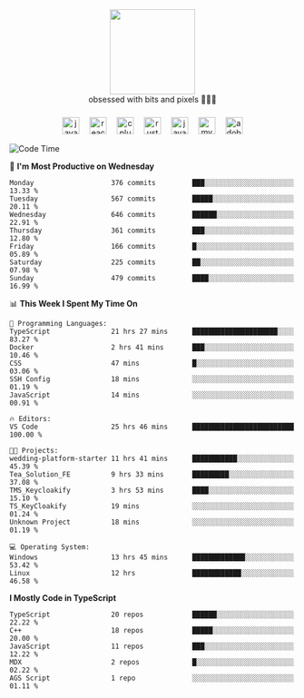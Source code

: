 


  <div align="center">
    
   <img src = "https://i.postimg.cc/W1R4TF4j/d6kpuve-c97567cf-518b-4b86-a271-5c89d88d22f7.gif"  width=150px height=150px />
 </div>

<div align="center">
  obsessed with bits and pixels 🧑‍💻🎨
</div>

  ###
<div align="center">
 <img src="https://cdn.jsdelivr.net/gh/devicons/devicon/icons/javascript/javascript-original.svg" height="30" alt="javascript logo"  />
  <img width="10" />
  <img src="https://cdn.jsdelivr.net/gh/devicons/devicon/icons/react/react-original.svg" height="30" alt="react logo"  />
  <img width="10" />
   <!--<img src="https://cdn.jsdelivr.net/gh/devicons/devicon/icons/nodejs/nodejs-original.svg" height="30" alt="nodejs logo"  />
  <img width="10" />
 <img src="https://cdn.jsdelivr.net/gh/devicons/devicon/icons/flutter/flutter-original.svg" height="30" alt="flutter logo"  />
 <img width="10" />-->
  <img src="https://cdn.jsdelivr.net/gh/devicons/devicon/icons/cplusplus/cplusplus-original.svg" height="30" alt="cpluplus logo"  />
  <img width="10" />
    <img src="https://cdn.jsdelivr.net/gh/devicons/devicon/icons/rust/rust-original.svg" height="30" alt="rust logo"  />
  <img width="10" />
  <img src="https://cdn.jsdelivr.net/gh/devicons/devicon/icons/java/java-original.svg" height="30" alt="java logo"  />
  <img width="10" />
  <img src="https://skillicons.dev/icons?i=mysql" height="30" alt="mysql logo"  />
  <img width="10" />
  <img src="https://skillicons.dev/icons?i=pr" height="30" alt="adobepremierepro logo"  />
</div>

<!--START_SECTION:waka-->
![Code Time](http://img.shields.io/badge/Code%20Time-2%2C315%20hrs%2051%20mins-blue)

📅 **I'm Most Productive on Wednesday** 

```text
Monday                   376 commits         ███░░░░░░░░░░░░░░░░░░░░░░   13.33 % 
Tuesday                  567 commits         █████░░░░░░░░░░░░░░░░░░░░   20.11 % 
Wednesday                646 commits         ██████░░░░░░░░░░░░░░░░░░░   22.91 % 
Thursday                 361 commits         ███░░░░░░░░░░░░░░░░░░░░░░   12.80 % 
Friday                   166 commits         █░░░░░░░░░░░░░░░░░░░░░░░░   05.89 % 
Saturday                 225 commits         ██░░░░░░░░░░░░░░░░░░░░░░░   07.98 % 
Sunday                   479 commits         ████░░░░░░░░░░░░░░░░░░░░░   16.99 % 
```


📊 **This Week I Spent My Time On** 

```text
💬 Programming Languages: 
TypeScript               21 hrs 27 mins      █████████████████████░░░░   83.27 % 
Docker                   2 hrs 41 mins       ███░░░░░░░░░░░░░░░░░░░░░░   10.46 % 
CSS                      47 mins             █░░░░░░░░░░░░░░░░░░░░░░░░   03.06 % 
SSH Config               18 mins             ░░░░░░░░░░░░░░░░░░░░░░░░░   01.19 % 
JavaScript               14 mins             ░░░░░░░░░░░░░░░░░░░░░░░░░   00.91 % 

🔥 Editors: 
VS Code                  25 hrs 46 mins      █████████████████████████   100.00 % 

🐱‍💻 Projects: 
wedding-platform-starter 11 hrs 41 mins      ███████████░░░░░░░░░░░░░░   45.39 % 
Tea_Solution_FE          9 hrs 33 mins       █████████░░░░░░░░░░░░░░░░   37.08 % 
TMS_Keycloakify          3 hrs 53 mins       ████░░░░░░░░░░░░░░░░░░░░░   15.10 % 
TS_KeyCloakify           19 mins             ░░░░░░░░░░░░░░░░░░░░░░░░░   01.24 % 
Unknown Project          18 mins             ░░░░░░░░░░░░░░░░░░░░░░░░░   01.19 % 

💻 Operating System: 
Windows                  13 hrs 45 mins      █████████████░░░░░░░░░░░░   53.42 % 
Linux                    12 hrs              ████████████░░░░░░░░░░░░░   46.58 % 
```

**I Mostly Code in TypeScript** 

```text
TypeScript               20 repos            ██████░░░░░░░░░░░░░░░░░░░   22.22 % 
C++                      18 repos            █████░░░░░░░░░░░░░░░░░░░░   20.00 % 
JavaScript               11 repos            ███░░░░░░░░░░░░░░░░░░░░░░   12.22 % 
MDX                      2 repos             █░░░░░░░░░░░░░░░░░░░░░░░░   02.22 % 
AGS Script               1 repo              ░░░░░░░░░░░░░░░░░░░░░░░░░   01.11 % 
```




<!--END_SECTION:waka-->
